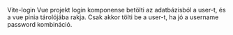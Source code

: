 Vite-login Vue projekt login komponense betölti az adatbázisból a user-t, és a 
vue pinia tárolójába rakja. Csak akkor tölti be a user-t, ha jó a username password kombináció.